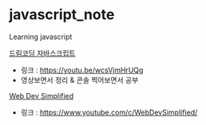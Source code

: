 # javascript_note

Learning javascript

[드림코딩 자바스크립트](./ellie_youtube)

- 링크 : https://youtu.be/wcsVjmHrUQg
- 영상보면서 정리 & 콘솔 찍어보면서 공부

[Web Dev Simplified](./wds)

- 링크 : https://www.youtube.com/c/WebDevSimplified/
